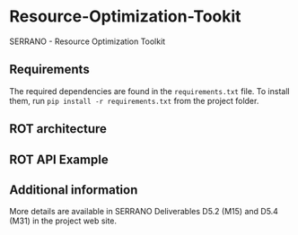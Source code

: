 # Resource-Optimization-Tookit
SERRANO - Resource Optimization Toolkit

## Requirements
The required dependencies are found in the `requirements.txt` file. To install them, run `pip install -r requirements.txt` from the project folder.

## ROT architecture

## ROT API Example


## Additional information

More details are available in SERRANO Deliverables D5.2 (M15) and D5.4 (M31) in the project web site.


